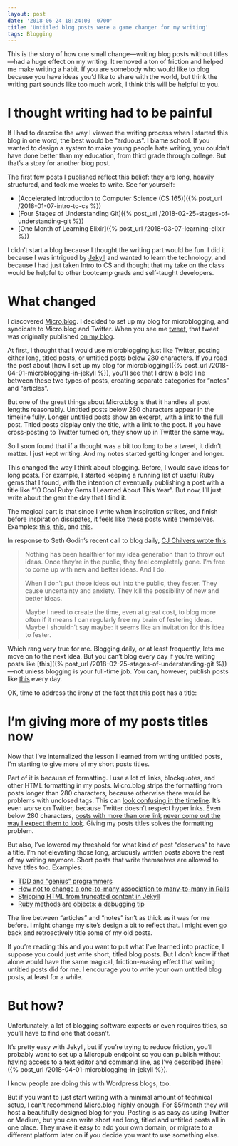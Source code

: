 ```yaml
---
layout: post
date: '2018-06-24 18:24:00 -0700'
title: 'Untitled blog posts were a game changer for my writing'
tags: Blogging
---
```

This is the story of how one small change&mdash;writing blog posts without titles&mdash;had a huge effect on my writing. It removed a ton of friction and helped me make writing a habit. If you are somebody who would like to blog because you have ideas you’d like to share with the world, but think the writing part sounds like too much work, I think this will be helpful to you.

# I thought writing had to be painful

If I had to describe the way I viewed the writing process when I started this blog in one word, the best would be “arduous”. I blame school. If you wanted to design a system to make young people hate writing, you couldn’t have done better than my education, from third grade through college. But that’s a story for another blog post.

The first few posts I published reflect this belief: they are long, heavily structured, and took me weeks to write. See for yourself:

* [Accelerated Introduction to Computer Science (CS 165)]({% post_url /2018-01-07-intro-to-cs %})
* [Four Stages of Understanding Git]({% post_url /2018-02-25-stages-of-understanding-git %})
* [One Month of Learning Elixir]({% post_url /2018-03-07-learning-elixir %})

I didn’t start a blog because I thought the writing part would be fun. I did it because I was intrigued by [Jekyll](https://jekyllrb.com/) and wanted to learn the technology, and because I had just taken Intro to CS and thought that my take on the class would be helpful to other bootcamp grads and self-taught developers.

# What changed

I discovered [Micro.blog](https://micro.blog/). I decided to set up my blog for microblogging, and syndicate to Micro.blog and Twitter. When you see me [tweet](https://twitter.com/fionajvoss/status/1010753057599184896), that tweet was originally published [on my blog](http://fionavoss.blog/2018/06/23/18627).

At first, I thought that I would use microblogging just like Twitter, posting either long, titled posts, or untitled posts below 280 characters. If you read the post about [how I set up my blog for microblogging]({% post_url /2018-04-01-microblogging-in-jekyll %}), you’ll see that I drew a bold line between these two types of posts, creating separate categories for “notes” and “articles”.

But one of the great things about Micro.blog is that it handles all post lengths reasonably. Untitled posts below 280 characters appear in the timeline fully. Longer untitled posts show an excerpt, with a link to the full post. Titled posts display only the title, with a link to the post. If you have cross-posting to Twitter turned on, they show up in Twitter the same way.

So I soon found that if a thought was a bit too long to be a tweet, it didn’t matter. I just kept writing. And my notes started getting longer and longer.

This changed the way I think about blogging. Before, I would save ideas for long posts. For example, I started keeping a running list of useful Ruby gems that I found, with the intention of eventually publishing a post with a title like “10 Cool Ruby Gems I Learned About This Year”. But now, I’ll just write about the gem the day that I find it.

The magical part is that since I write when inspiration strikes, and finish before inspiration dissipates, it feels like these posts write themselves. Examples: [this](http://fionavoss.blog/2018/06/07/8609), [this](http://fionavoss.blog/2018/06/05/14755), and [this](http://fionavoss.blog/2018/05/19/11647).

In response to Seth Godin’s recent call to blog daily, [CJ Chilvers wrote this](https://www.cjchilvers.com/blog/seth-godin-to-the-world-youre-still-not-blogging-daily?):

> Nothing has been healthier for my idea generation than to throw out ideas. Once they’re in the public, they feel completely gone. I’m free to come up with new and better ideas. And I do.
>
>When I don’t put those ideas out into the public, they fester. They cause uncertainty and anxiety. They kill the possibility of new and better ideas.
>
>Maybe I need to create the time, even at great cost, to blog more often if it means I can regularly free my brain of festering ideas. Maybe I shouldn’t say maybe: it seems like an invitation for this idea to fester.

Which rang very true for me. Blogging daily, or at least frequently, lets me move on to the next idea. But you can’t blog every day if you’re writing posts like [this]({% post_url /2018-02-25-stages-of-understanding-git %})—not unless blogging is your full-time job. You can, however, publish posts like [this](http://fionavoss.blog/2018/06/07/8609) every day.

OK, time to address the irony of the fact that this post has a title:

# I’m giving more of my posts titles now

Now that I’ve internalized the lesson I learned from writing untitled posts, I’m starting to give more of my short posts titles.

Part of it is because of formatting. I use a lot of links, blockquotes, and other HTML formatting in my posts. Micro.blog strips the formatting from posts longer than 280 characters, because otherwise there would be problems with unclosed tags. This can [look confusing in the timeline](https://micro.blog/fiona/655667). It’s even worse on Twitter, because Twitter doesn’t respect hyperlinks. Even below 280 characters, [posts with more than one link](http://fionavoss.blog/2018/06/14/10999) [never come out the way I expect them to look](https://twitter.com/fionajvoss/status/1007459784021463040). Giving my posts titles solves the formatting problem.

But also, I’ve lowered my threshold for what kind of post “deserves” to have a title. I’m not elevating those long, arduously written posts above the rest of my writing anymore. Short posts that write themselves are allowed to have titles too. Examples:

* [TDD and "genius" programmers](http://fionavoss.blog/2018/06/22/tdd-and-genius-programmers)
* [How not to change a one-to-many association to many-to-many in Rails](http://fionavoss.blog/2018/06/20/how-not-to-change-rails-associations)
* [Stripping HTML from truncated content in Jekyll](http://fionavoss.blog/2018/06/03/stripping-html-in-jekyll)
* [Ruby methods are objects: a debugging tip](http://fionavoss.blog/2018/05/16/ruby-methods-are-objects)

The line between “articles” and “notes” isn’t as thick as it was for me before. I might change my site’s design a bit to reflect that. I might even go back and retroactively title some of my old posts.

If you’re reading this and you want to put what I’ve learned into practice, I suppose you could just write short, titled blog posts. But I don’t know if that alone would have the same magical, friction-erasing effect that writing untitled posts did for me. I encourage you to write your own untitled blog posts, at least for a while.

# But how?

Unfortunately, a lot of blogging software expects or even requires titles, so you’ll have to find one that doesn’t.

It’s pretty easy with Jekyll, but if you’re trying to reduce friction, you’ll probably want to set up a Micropub endpoint so you can publish without having access to a text editor and command line, as I’ve described [here]({% post_url /2018-04-01-microblogging-in-jekyll %}).

I know people are doing this with Wordpress blogs, too.

But if you want to just start writing with a minimal amount of technical setup, I can’t recommend [Micro.blog](https://micro.blog/) highly enough. For $5/month they will host a beautifully designed blog for you. Posting is as easy as using Twitter or Medium, but you can write short and long, titled and untitled posts all in one place. They make it easy to add your own domain, or migrate to a different platform later on if you decide you want to use something else.
